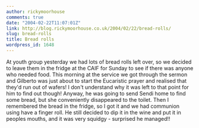 ```yaml
---
author: rickymoorhouse
comments: true
date: "2004-02-22T11:07:01Z"
link: http://blog.rickymoorhouse.co.uk/2004/02/22/bread-rolls/
slug: bread-rolls
title: Bread rolls
wordpress_id: 1648
---
```


At youth group yesterday we had lots of bread rolls left over, so we decided to leave them in the fridge at the CAIF for Sunday to see if there was anyone who needed food. This morning at the service we got through the sermon and Gilberto was just about to start the Eucaristic prayer and realised that they'd run out of wafers! I don't understand why it was left to that point for him to find out though! Anyway, he was going to send Sendi home to find some bread, but she conveniently disappeared to the toilet. Then I remembered the bread in the fridge, so I got it and we had communion using have a finger roll. He still decided to dip it in the wine and put it in peoples mouths, and it was very squidgy - surprised he managed!! 
